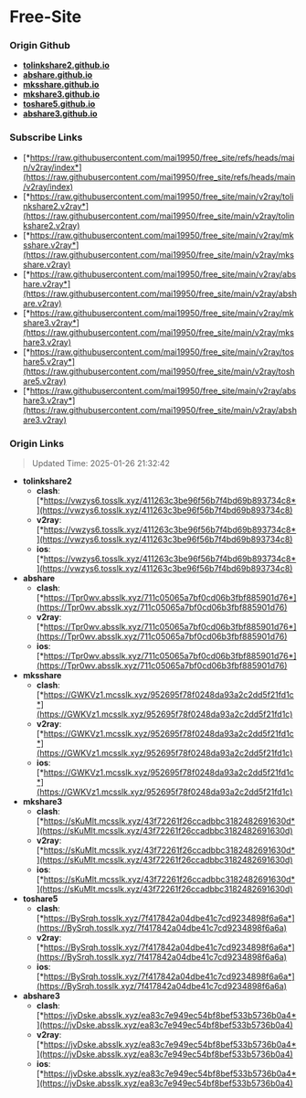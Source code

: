 # Free-Site

### Origin Github

- [**tolinkshare2.github.io**](https://github.com/tolinkshare2/tolinkshare2.github.io)
- [**abshare.github.io**](https://github.com/abshare/abshare.github.io)
- [**mksshare.github.io**](https://github.com/mksshare/mksshare.github.io)
- [**mkshare3.github.io**](https://github.com/mkshare3/mkshare3.github.io)
- [**toshare5.github.io**](https://github.com/toshare5/toshare5.github.io)
- [**abshare3.github.io**](https://github.com/abshare3/abshare3.github.io)

### Subscribe Links

- [*https://raw.githubusercontent.com/mai19950/free_site/refs/heads/main/v2ray/index*](https://raw.githubusercontent.com/mai19950/free_site/refs/heads/main/v2ray/index)
- [*https://raw.githubusercontent.com/mai19950/free_site/main/v2ray/tolinkshare2.v2ray*](https://raw.githubusercontent.com/mai19950/free_site/main/v2ray/tolinkshare2.v2ray)
- [*https://raw.githubusercontent.com/mai19950/free_site/main/v2ray/mksshare.v2ray*](https://raw.githubusercontent.com/mai19950/free_site/main/v2ray/mksshare.v2ray)
- [*https://raw.githubusercontent.com/mai19950/free_site/main/v2ray/abshare.v2ray*](https://raw.githubusercontent.com/mai19950/free_site/main/v2ray/abshare.v2ray)
- [*https://raw.githubusercontent.com/mai19950/free_site/main/v2ray/mkshare3.v2ray*](https://raw.githubusercontent.com/mai19950/free_site/main/v2ray/mkshare3.v2ray)
- [*https://raw.githubusercontent.com/mai19950/free_site/main/v2ray/toshare5.v2ray*](https://raw.githubusercontent.com/mai19950/free_site/main/v2ray/toshare5.v2ray)
- [*https://raw.githubusercontent.com/mai19950/free_site/main/v2ray/abshare3.v2ray*](https://raw.githubusercontent.com/mai19950/free_site/main/v2ray/abshare3.v2ray)

### Origin Links

> Updated Time: 2025-01-26 21:32:42

- **tolinkshare2**
  - **clash**: [*https://vwzys6.tosslk.xyz/411263c3be96f56b7f4bd69b893734c8*](https://vwzys6.tosslk.xyz/411263c3be96f56b7f4bd69b893734c8)
  - **v2ray**: [*https://vwzys6.tosslk.xyz/411263c3be96f56b7f4bd69b893734c8*](https://vwzys6.tosslk.xyz/411263c3be96f56b7f4bd69b893734c8)
  - **ios**: [*https://vwzys6.tosslk.xyz/411263c3be96f56b7f4bd69b893734c8*](https://vwzys6.tosslk.xyz/411263c3be96f56b7f4bd69b893734c8)
- **abshare**
  - **clash**: [*https://Tpr0wv.absslk.xyz/711c05065a7bf0cd06b3fbf885901d76*](https://Tpr0wv.absslk.xyz/711c05065a7bf0cd06b3fbf885901d76)
  - **v2ray**: [*https://Tpr0wv.absslk.xyz/711c05065a7bf0cd06b3fbf885901d76*](https://Tpr0wv.absslk.xyz/711c05065a7bf0cd06b3fbf885901d76)
  - **ios**: [*https://Tpr0wv.absslk.xyz/711c05065a7bf0cd06b3fbf885901d76*](https://Tpr0wv.absslk.xyz/711c05065a7bf0cd06b3fbf885901d76)
- **mksshare**
  - **clash**: [*https://GWKVz1.mcsslk.xyz/952695f78f0248da93a2c2dd5f21fd1c*](https://GWKVz1.mcsslk.xyz/952695f78f0248da93a2c2dd5f21fd1c)
  - **v2ray**: [*https://GWKVz1.mcsslk.xyz/952695f78f0248da93a2c2dd5f21fd1c*](https://GWKVz1.mcsslk.xyz/952695f78f0248da93a2c2dd5f21fd1c)
  - **ios**: [*https://GWKVz1.mcsslk.xyz/952695f78f0248da93a2c2dd5f21fd1c*](https://GWKVz1.mcsslk.xyz/952695f78f0248da93a2c2dd5f21fd1c)
- **mkshare3**
  - **clash**: [*https://sKuMlt.mcsslk.xyz/43f72261f26ccadbbc3182482691630d*](https://sKuMlt.mcsslk.xyz/43f72261f26ccadbbc3182482691630d)
  - **v2ray**: [*https://sKuMlt.mcsslk.xyz/43f72261f26ccadbbc3182482691630d*](https://sKuMlt.mcsslk.xyz/43f72261f26ccadbbc3182482691630d)
  - **ios**: [*https://sKuMlt.mcsslk.xyz/43f72261f26ccadbbc3182482691630d*](https://sKuMlt.mcsslk.xyz/43f72261f26ccadbbc3182482691630d)
- **toshare5**
  - **clash**: [*https://BySrqh.tosslk.xyz/7f417842a04dbe41c7cd9234898f6a6a*](https://BySrqh.tosslk.xyz/7f417842a04dbe41c7cd9234898f6a6a)
  - **v2ray**: [*https://BySrqh.tosslk.xyz/7f417842a04dbe41c7cd9234898f6a6a*](https://BySrqh.tosslk.xyz/7f417842a04dbe41c7cd9234898f6a6a)
  - **ios**: [*https://BySrqh.tosslk.xyz/7f417842a04dbe41c7cd9234898f6a6a*](https://BySrqh.tosslk.xyz/7f417842a04dbe41c7cd9234898f6a6a)
- **abshare3**
  - **clash**: [*https://jvDske.absslk.xyz/ea83c7e949ec54bf8bef533b5736b0a4*](https://jvDske.absslk.xyz/ea83c7e949ec54bf8bef533b5736b0a4)
  - **v2ray**: [*https://jvDske.absslk.xyz/ea83c7e949ec54bf8bef533b5736b0a4*](https://jvDske.absslk.xyz/ea83c7e949ec54bf8bef533b5736b0a4)
  - **ios**: [*https://jvDske.absslk.xyz/ea83c7e949ec54bf8bef533b5736b0a4*](https://jvDske.absslk.xyz/ea83c7e949ec54bf8bef533b5736b0a4)
